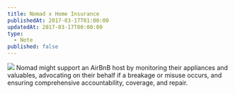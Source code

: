 ```yaml
---
title: Nomad x Home Insurance
publishedAt: 2017-03-17T01:00:00
updatedAt: 2017-03-17T00:00:00
type:
  - Note
published: false
---
```

![](https://d2w9rnfcy7mm78.cloudfront.net/7659582/original_5226914fe2921fc50c40ea6e3e2b8239.gif?1592094573?bc=0)
Nomad might support an AirBnB host by monitoring their appliances and valuables, advocating on their behalf if a breakage or misuse occurs, and ensuring comprehensive accountability, coverage, and repair.